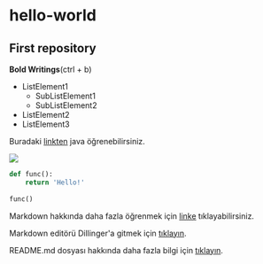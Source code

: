 # hello-world

## First repository

**Bold Writings**(ctrl + b)

- ListElement1
  - SubListElement1
  - SubListElement2
- ListElement2
- ListElement3

Buradaki [linkten](https://docs.oracle.com/en/java/) java öğrenebilirsiniz.


![](https://i.pinimg.com/474x/f3/fb/af/f3fbaf711069a40b645634c560d938e3.jpg)


```Python
def func():
    return 'Hello!'
    
func()
```

Markdown hakkında daha fazla öğrenmek için [linke](https://github.com/adam-p/markdown-here/wiki/Markdown-Cheatsheet) tıklayabilirsiniz.

Markdown editörü Dillinger'a gitmek için [tıklayın](https://dillinger.io).

README.md dosyası hakkında daha fazla bilgi için [tıklayın](https://readme.so/tr).
